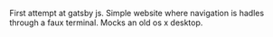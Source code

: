 First attempt at gatsby js.
Simple website where navigation is hadles through a faux terminal.
Mocks an old os x desktop.
